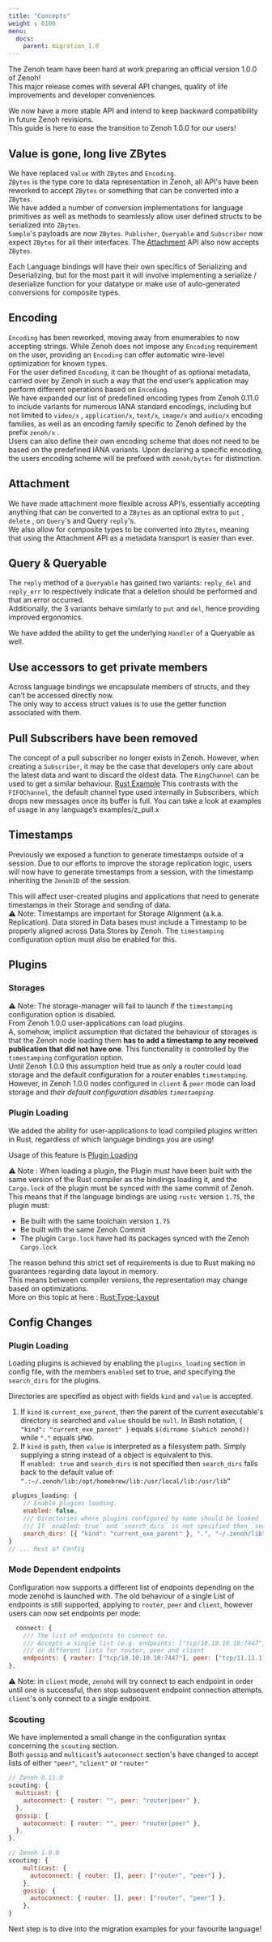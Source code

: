 ```yaml
---
title: "Concepts"
weight : 6100
menu:
  docs:
    parent: migration_1.0
---
```


The Zenoh team have been hard at work preparing an official version 1.0.0 of Zenoh!   
This major release comes with several API changes, quality of life improvements and developer conveniences.

We now have a more stable API and intend to keep backward compatibility in future Zenoh revisions.  
This guide is here to ease the transition to Zenoh 1.0.0 for our users!

## Value is gone, long live ZBytes 
We have replaced `Value` with `ZBytes` and `Encoding`.  
`ZBytes` is the type core to data representation in Zenoh, all API's have been reworked to accept `ZBytes` or something that can be converted into a `ZBytes`.  
We have added a number of conversion implementations for language primitives as well as methods to seamlessly allow user defined structs to be serialized into `ZBytes`.  
`Sample`'s payloads are now `ZBytes`.  `Publisher`, `Queryable` and `Subscriber` now expect `ZBytes` for all their interfaces. The [Attachment](#attachment) API also now accepts `ZBytes`.

<!-- [key expressions](#key-expression) -->
Each Language bindings will have their own specifics of Serializing and Deserializing, but for the most part it will involve implementing a serialize / deserialize function for your datatype or make use of auto-generated conversions for composite types.

## Encoding

`Encoding` has been reworked, moving away from enumerables to now accepting strings.
While Zenoh does not impose any `Encoding` requirement on the user, providing an `Encoding` can offer automatic wire-level optimization for known types.  
For the user defined `Encoding`, it can be thought of as optional metadata, carried over by Zenoh in such a way that the end user’s application may perform different operations based on `Encoding`.  
We have expanded our list of predefined encoding types from Zenoh 0.11.0 to include variants for numerous IANA standard encodings, including but not limited to  `video/x` , `application/x`, `text/x`, `image/x` and `audio/x` encoding families, as well as an encoding family specific to Zenoh defined by the prefix `zenoh/x` .   
Users can also define their own encoding scheme that does not need to be based on the predefined IANA variants. Upon declaring a specific encoding, the users encoding scheme will be prefixed with `zenoh/bytes` for distinction.


## Attachment

We have made attachment more flexible across API’s, essentially accepting anything that can be converted to a `ZBytes` as an optional extra to `put` , `delete` , on `Query`'s and Query `reply`'s.  
We also allow for composite types to be converted into `ZBytes`, meaning that using the Attachment API as a metadata transport is easier than ever.

## Query & Queryable

The `reply` method of a `Queryable` has gained two variants: `reply_del` and `reply_err` to respectively indicate that a deletion should be performed and that an error occurred.   
Additionally, the 3 variants behave similarly to `put` and `del`, hence providing improved ergonomics.

We have added the ability to get the underlying `Handler` of a Queryable as well.

## Use accessors to get private members
Across language bindings we encapsulate members of structs, and they can’t be accessed directly now.  
The only way to access struct values is to use the getter function associated with them.


## Pull Subscribers have been removed

The concept of a pull subscriber no longer exists in Zenoh.
However, when creating a `Subscriber`, it may be the case that developers only care about the latest data and want to discard the oldest data. 
The `RingChannel` can be used to get a similar behaviour. [Rust Example](https://github.com/eclipse-zenoh/zenoh/blob/main/examples/examples/z_pull.rs)
This contrasts with the `FIFOChannel`, the default channel type used internally in Subscribers, which drops new messages once its buffer is full.
You can take a look at examples of usage in any language’s examples/z_pull.x

## Timestamps
Previously we exposed a function to generate timestamps outside of a session.
Due to our efforts to improve the storage replication logic, users will now have to generate timestamps from a session, with the timestamp inheriting the `ZenohID` of the session.

This will affect user-created plugins and applications that need to generate timestamps in their Storage and sending of data.  
⚠️ Note: Timestamps are important for Storage Alignment (a.k.a. Replication). Data stored in Data bases must include a Timestamp to be properly aligned across Data Stores by Zenoh. 
The `timestamping` configuration option must also be enabled for this.

## Plugins

### Storages
⚠️ Note: The storage-manager will fail to launch if the `timestamping` configuration option is disabled.  
From Zenoh 1.0.0 user-applications can load plugins.  
A, somehow, implicit assumption that dictated the behaviour of storages is that the Zenoh node loading them **has to add a timestamp to any received publication that did not have one**. This functionality is controlled by the `timestamping` configuration option.  
Until Zenoh 1.0.0 this assumption held true as only a router could load storage and the default configuration for a router enables `timestamping`. However, in Zenoh 1.0.0 nodes configured in `client` & `peer` mode can load storage and *their default configuration disables `timestamping`*.

### Plugin Loading

We added the ability for user-applications to load compiled plugins written in Rust, regardless of which language bindings you are using! 

Usage of this feature is [Plugin Loading](#plugin-loading) 

⚠️ Note : When loading a plugin, the Plugin must have been built with the same version of the Rust compiler as the bindings loading it, and the `Cargo.lock` of the plugin must be synced with the same commit of Zenoh.  
This means that if the language bindings are using `rustc` version `1.75`, the plugin must:
- Be built with the same toolchain version `1.75`
- Be built with the same Zenoh Commit
- The plugin `Cargo.lock` have had its packages synced with the Zenoh `Cargo.lock`  

The reason behind this strict set of requirements is due to Rust making no guarantees regarding data layout in memory.  
This means between compiler versions, the representation may change based on optimizations.  
More on this topic at here : [Rust:Type-Layout](https://doc.rust-lang.org/reference/type-layout.html#representations)

## Config Changes

### Plugin Loading

Loading plugins is achieved by enabling the `plugins_loading` section in config file, with the members `enabled` set to true, and specifying the `search_dirs` for the plugins. 

Directories are specified as object with fields `kind` and `value` is accepted.  
1. If `kind` is `current_exe_parent`, then the parent of the current executable's directory is searched and `value` should be `null`.
    In Bash notation, `{ "kind": "current_exe_parent" }` equals `$(dirname $(which zenohd))` while `"."` equals `$PWD`.
2. If `kind` is `path`, then `value` is interpreted as a filesystem path. Simply supplying a string instead of a object is equivalent to this.  
If `enabled: true` and `search_dirs` is not specified then `search_dirs` falls back to the default value of: 
`".:~/.zenoh/lib:/opt/homebrew/lib:/usr/local/lib:/usr/lib”` 

```jsx
 plugins_loading: {
    // Enable plugins loading.
    enabled: false,
    /// Directories where plugins configured by name should be looked for. Plugins configured by __path__ are not subject to lookup.
    /// If `enabled: true` and `search_dirs` is not specified then `search_dirs` falls back to the default value: ".:~/.zenoh/lib:/opt/homebrew/lib:/usr/local/lib:/usr/lib"
    search_dirs: [{ "kind": "current_exe_parent" }, ".", "~/.zenoh/lib", "/opt/homebrew/lib", "/usr/local/lib", "/usr/lib"],
}
// ... Rest of Config 
```

### Mode Dependent endpoints

Configuration now supports a different list of endpoints depending on the mode zenohd is launched with.
The old behaviour of a single List of endpoints is still supported, applying to `router`, `peer` and `client`, however users can now set endpoints per mode:

```jsx
  connect: {
    /// The list of endpoints to connect to.
    /// Accepts a single list (e.g. endpoints: ["tcp/10.10.10.10:7447", "tcp/11.11.11.11:7447"])
    /// or different lists for router, peer and client 
    endpoints: { router: ["tcp/10.10.10.10:7447"], peer: ["tcp/11.11.11.11:7447"], client: ["tcp/somewhere1::7447", "udp/somewhere2:7447"]  }
},
```

⚠️ Note: in `client` mode, `zenohd` will try connect to each endpoint in order until one is successful, then stop subsequent endpoint connection attempts. `client`'s only connect to a single endpoint. 


### Scouting
 
We have implemented a small change in the configuration syntax concerning the `scouting` section.   
Both `gossip` and `multicast`’s `autoconnect` section's have changed to accept lists of either 
`"peer"`, `"client"` or `"router"`

```jsx
// Zenoh 0.11.0
scouting: {
  multicast: {
    autoconnect: { router: "", peer: "router|peer" },
  },
  gossip: {
    autoconnect: { router: "", peer: "router|peer" },
  },
},

// Zenoh 1.0.0
scouting: {
    multicast: {
      autoconnect: { router: [], peer: ["router", "peer"] },
    },
    gossip: {
      autoconnect: { router: [], peer: ["router", "peer"] },
    },
}
```

Next step is to dive into the migration examples for your favourite language!
